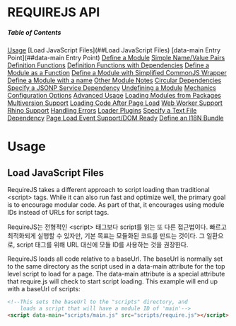 REQUIREJS API
=====================

##### Table of Contents
 [Usage](#Usage)
 [Load JavaScript Files](##Load JavaScript Files)
 [data-main Entry Point](##data-main Entry Point)
 [Define a Module](#)
 [Simple Name/Value Pairs](#)
 [Definition Functions](#)
 [Definition Functions with Dependencies](#)
 [Define a Module as a Function](#)
 [Define a Module with Simplified CommonJS Wrapper](#)
 [Define a Module with a name](#)
 [Other Module Notes](#)
 [Circular Dependencies](#)
 [Specify a JSONP Service Dependency](#)
 [Undefining a Module](#)
 [Mechanics](#)
 [Configuration Options](#)
 [Advanced Usage](#)
 [Loading Modules from Packages](#)
 [Multiversion Support](#)
 [Loading Code After Page Load](#)
 [Web Worker Support](#)
 [Rhino Support](#)
 [Handling Errors](#)
 [Loader Plugins](#)
 [Specify a Text File Dependency](#)
 [Page Load Event Support/DOM Ready](#)
 [Define an I18N Bundle](#)


# Usage

## Load JavaScript Files

RequireJS takes a different approach to script loading than traditional &lt;script&gt; tags. While it can also run fast and optimize well, the primary goal is to encourage modular code. As part of that, it encourages using module IDs instead of URLs for script tags.

RequireJS는 전형적인 &lt;script&gt; 태그보다 script를 읽는 또 다른 접근법이다. 빠르고 최적화되게 실행할 수 있자만, 기본 목표는 모듈화된 코드를 만드는 것이다. 그 일환으로, script 태그를 위해 URL 대신에 모듈 ID를 사용하는 것을 권장한다.

RequireJS loads all code relative to a baseUrl. The baseUrl is normally set to the same directory as the script used in a data-main attribute for the top level script to load for a page. The data-main attribute is a special attribute that require.js will check to start script loading. This example will end up with a baseUrl of scripts:

```html
<!--This sets the baseUrl to the "scripts" directory, and
    loads a script that will have a module ID of 'main'-->
<script data-main="scripts/main.js" src="scripts/require.js"></script>
```
